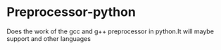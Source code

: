 # Preprocessor-python
Does the work of the gcc and g++ preprocessor in python.It will maybe support and other languages
